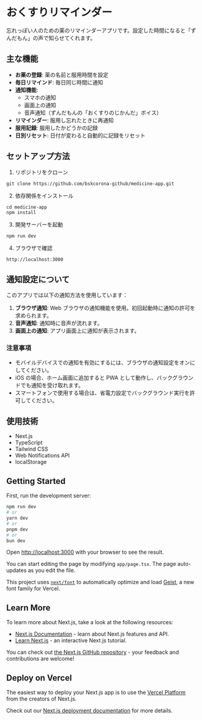 # おくすりリマインダー

忘れっぽい人のための薬のリマインダーアプリです。設定した時間になると「ずんだもん」の声で知らせてくれます。

## 主な機能

- **お薬の登録**: 薬の名前と服用時間を設定
- **毎日リマインド**: 毎日同じ時間に通知
- **通知機能**:
  - スマホの通知
  - 画面上の通知
  - 音声通知（ずんだもんの「おくすりのじかんだ」ボイス）
- **リマインダー**: 服用し忘れたときに再通知
- **服用記録**: 服用したかどうかの記録
- **日別リセット**: 日付が変わると自動的に記録をリセット

## セットアップ方法

1. リポジトリをクローン

```
git clone https://github.com/bskcorona-github/medicine-app.git
```

2. 依存関係をインストール

```
cd medicine-app
npm install
```

3. 開発サーバーを起動

```
npm run dev
```

4. ブラウザで確認

```
http://localhost:3000
```

## 通知設定について

このアプリでは以下の通知方法を使用しています：

1. **ブラウザ通知**: Web ブラウザの通知機能を使用。初回起動時に通知の許可を求められます。
2. **音声通知**: 通知時に音声が流れます。
3. **画面上の通知**: アプリ画面上に通知が表示されます。

### 注意事項

- モバイルデバイスでの通知を有効にするには、ブラウザの通知設定をオンにしてください。
- iOS の場合、ホーム画面に追加すると PWA として動作し、バックグラウンドでも通知を受け取れます。
- スマートフォンで使用する場合は、省電力設定でバックグラウンド実行を許可してください。

## 使用技術

- Next.js
- TypeScript
- Tailwind CSS
- Web Notifications API
- localStorage

## Getting Started

First, run the development server:

```bash
npm run dev
# or
yarn dev
# or
pnpm dev
# or
bun dev
```

Open [http://localhost:3000](http://localhost:3000) with your browser to see the result.

You can start editing the page by modifying `app/page.tsx`. The page auto-updates as you edit the file.

This project uses [`next/font`](https://nextjs.org/docs/app/building-your-application/optimizing/fonts) to automatically optimize and load [Geist](https://vercel.com/font), a new font family for Vercel.

## Learn More

To learn more about Next.js, take a look at the following resources:

- [Next.js Documentation](https://nextjs.org/docs) - learn about Next.js features and API.
- [Learn Next.js](https://nextjs.org/learn) - an interactive Next.js tutorial.

You can check out [the Next.js GitHub repository](https://github.com/vercel/next.js) - your feedback and contributions are welcome!

## Deploy on Vercel

The easiest way to deploy your Next.js app is to use the [Vercel Platform](https://vercel.com/new?utm_medium=default-template&filter=next.js&utm_source=create-next-app&utm_campaign=create-next-app-readme) from the creators of Next.js.

Check out our [Next.js deployment documentation](https://nextjs.org/docs/app/building-your-application/deploying) for more details.
